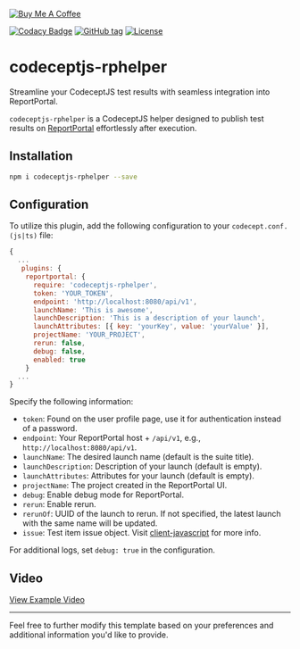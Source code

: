 [![Buy Me A Coffee](https://www.buymeacoffee.com/assets/img/custom_images/orange_img.png)](https://www.buymeacoffee.com/peternguyew)

[![Codacy Badge](https://api.codacy.com/project/badge/Grade/6e6495428bbd41f0807e4239c42403eb)](https://www.codacy.com/manual/PeterNgTr/codeceptjs-rphelper?utm_source=github.com&amp;utm_medium=referral&amp;utm_content=PeterNgTr/codeceptjs-rphelper&amp;utm_campaign=Badge_Grade)
[![GitHub tag](https://img.shields.io/github/tag/kobenguyent/codeceptjs-rphelper?include_prereleases=&sort=semver&color=blue)](https://github.com/kobenguyent/codeceptjs-rphelper/releases/)
[![License](https://img.shields.io/badge/License-MIT-blue)](#license)

# codeceptjs-rphelper

Streamline your CodeceptJS test results with seamless integration into ReportPortal.

`codeceptjs-rphelper` is a CodeceptJS helper designed to publish test results on [ReportPortal](https://reportportal.io/) effortlessly after execution.

## Installation

```sh
npm i codeceptjs-rphelper --save
```

## Configuration

To utilize this plugin, add the following configuration to your `codecept.conf.(js|ts)` file:

```javascript
{
  ...
   plugins: {
    reportportal: {
      require: 'codeceptjs-rphelper',
      token: 'YOUR_TOKEN',
      endpoint: 'http://localhost:8080/api/v1',
      launchName: 'This is awesome',
      launchDescription: 'This is a description of your launch',
      launchAttributes: [{ key: 'yourKey', value: 'yourValue' }],
      projectName: 'YOUR_PROJECT',
      rerun: false,
      debug: false,
      enabled: true
    }
  ...
}
```

Specify the following information:

- `token`: Found on the user profile page, use it for authentication instead of a password.
- `endpoint`: Your ReportPortal host + `/api/v1`, e.g., `http://localhost:8080/api/v1`.
- `launchName`: The desired launch name (default is the suite title).
- `launchDescription`: Description of your launch (default is empty).
- `launchAttributes`: Attributes for your launch (default is empty).
- `projectName`: The project created in the ReportPortal UI.
- `debug`: Enable debug mode for ReportPortal.
- `rerun`: Enable rerun.
- `rerunOf`: UUID of the launch to rerun. If not specified, the latest launch with the same name will be updated.
- `issue`: Test item issue object. Visit [client-javascript](https://github.com/reportportal/client-javascript?tab=readme-ov-file#finishtestitem) for more info.

For additional logs, set `debug: true` in the configuration.

## Video

[View Example Video](https://github.com/kobenguyent/codeceptjs-rphelper/assets/7845001/f2a84ed1-acae-46f7-a611-90345e0a43c9)

---

Feel free to further modify this template based on your preferences and additional information you'd like to provide.